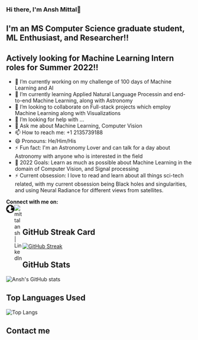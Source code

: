 ### Hi there, I'm Ansh Mittal👋

## I'm an MS Computer Science graduate student, ML Enthusiast, and Researcher!!

## Actively looking for Machine Learning Intern roles for Summer 2022!!

- 🔭 I’m currently working on my challenge of 100 days of Machine Learning and AI
- 🌱 I’m currently learning Applied Natural Language Processin and end-to-end Machine Learning, along with Astronomy
- 👯 I’m looking to collaborate on Full-stack projects which employ Machine Learning along with Visualizations
- 🤔 I’m looking for help with ...
- 💬 Ask me about Machine Learning, Computer Vision
- 📫 How to reach me: +1 2135739188
- 😄 Pronouns: He/Him/His
- ⚡ Fun fact: I'm an Astronomy Lover and can talk for a day about Astronomy with anyone who is interested in the field
- 🥅 2022 Goals: Learn as much as possible about Machine Learning in the domain of Computer Vision, and Signal processing
- ⚡ Current obsession: I love to read and learn about all things sci-tech related, with my current obsession being Black holes and singularities, and using Neural Radiance for different views from satellites.


**Connect with me on:**
<br />
[<img align="left" alt="anshm18111996.com" width="22px" src="https://raw.githubusercontent.com/iconic/open-iconic/master/svg/globe.svg" target="_blank" />][website]
[<img align="left" alt="mittalansh | LinkedIn" width="22px" src="https://cdn.jsdelivr.net/npm/simple-icons@v3/icons/linkedin.svg" target="_blank"/>][linkedin]
<!-- [<img align="left" alt="ansh | Twitter" width="22px" src="https://cdn.jsdelivr.net/npm/simple-icons@v3/icons/twitter.svg" target="_blank"/>][twitter] -->

<!-- 
<br />

### Languages and Tools:

<img align="left" alt="Java" width="26px" src="https://raw.githubusercontent.com/github/explore/80688e429a7d4ef2fca1e82350fe8e3517d3494d/topics/java/java.png" />

<img align="left" alt="Python" width="26px" src="https://raw.githubusercontent.com/github/explore/80688e429a7d4ef2fca1e82350fe8e3517d3494d/topics/python/python.png" />

<img align="left" alt="HTML5" width="26px" src="https://raw.githubusercontent.com/github/explore/80688e429a7d4ef2fca1e82350fe8e3517d3494d/topics/html/html.png" />

<img align="left" alt="CSS3" width="26px" src="https://raw.githubusercontent.com/github/explore/80688e429a7d4ef2fca1e82350fe8e3517d3494d/topics/css/css.png" />

<img align="left" alt="JavaScript" width="26px" src="https://raw.githubusercontent.com/github/explore/80688e429a7d4ef2fca1e82350fe8e3517d3494d/topics/javascript/javascript.png" />

<img align="left" alt="Node.js" width="26px" src="https://raw.githubusercontent.com/github/explore/80688e429a7d4ef2fca1e82350fe8e3517d3494d/topics/nodejs/nodejs.png" />

<img align="left" alt="ExpressJS" width="26px" src="https://raw.githubusercontent.com/github/explore/80688e429a7d4ef2fca1e82350fe8e3517d3494d/topics/express/express.png" />

<img align="left" alt="PostgreSQL" width="26px" src="https://raw.githubusercontent.com/github/explore/80688e429a7d4ef2fca1e82350fe8e3517d3494d/topics/postgresql/postgresql.png" />

<img align="left" alt="MySQL" width="26px" src="https://raw.githubusercontent.com/github/explore/80688e429a7d4ef2fca1e82350fe8e3517d3494d/topics/mysql/mysql.png" />

<img align="left" alt="SQL" width="26px" src="https://raw.githubusercontent.com/github/explore/80688e429a7d4ef2fca1e82350fe8e3517d3494d/topics/sql/sql.png" />

<img align="left" alt="GraphQL" width="26px" src="https://raw.githubusercontent.com/github/explore/80688e429a7d4ef2fca1e82350fe8e3517d3494d/topics/graphql/graphql.png" />

<img align="left" alt="MongoDB" width="26px" src="https://raw.githubusercontent.com/github/explore/80688e429a7d4ef2fca1e82350fe8e3517d3494d/topics/mongodb/mongodb.png" />

<img align="left" alt="GitHub" width="26px" src="https://raw.githubusercontent.com/github/explore/78df643247d429f6cc873026c0622819ad797942/topics/github/github.png" />

<img align="left" alt="AWS" width="26px" src="https://raw.githubusercontent.com/github/explore/78df643247d429f6cc873026c0622819ad797942/topics/aws/aws.png" />

<img align="left" alt="Maven" width="26px" src="https://raw.githubusercontent.com/github/explore/78df643247d429f6cc873026c0622819ad797942/topics/maven/maven.png" />

<img align="left" alt="Visual Studio Code" width="26px" src="https://raw.githubusercontent.com/github/explore/80688e429a7d4ef2fca1e82350fe8e3517d3494d/topics/visual-studio-code/visual-studio-code.png" />

<br />
<br />
 -->
 
 <br />
 
## GitHub Streak Card

[![GitHub Streak](https://github-readme-streak-stats.herokuapp.com/?user=AnshMittal1811)](https://git.io/streak-stats)
 
## GitHub Stats

![Ansh's GitHub stats](https://github-readme-stats.vercel.app/api?username=AnshMittal1811&count_private=true)


## Top Languages Used

![Top Langs](https://github-readme-stats.vercel.app/api/top-langs/?username=AnshMittal1811&layout=compact)


## Contact me
[website]: https://anshm18111996.wixsite.com/website
[linkedin]: https://linkedin.com/in/mittalansh/
[github]: https://github.com/AnshMittal1811/




